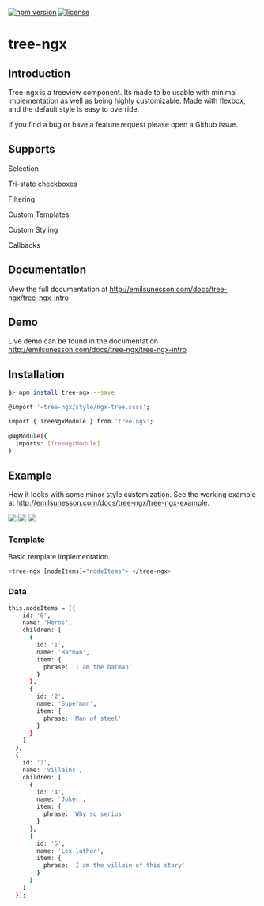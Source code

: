 [![npm version](https://badge.fury.io/js/tree-ngx.svg)](https://badge.fury.io/js/tree-ngx)
[![license](https://img.shields.io/github/license/mashape/apistatus.svg)](https://github.com/inspirsea/tree-ngx/blob/master/LICENSE)

# tree-ngx

## Introduction
Tree-ngx is a treeview component. Its made to be usable with minimal implementation as well as being highly customizable.
Made with flexbox, and the default style is easy to override.

If you find a bug or have a feature request please open a Github issue.

## Supports

Selection

Tri-state checkboxes

Filtering

Custom Templates

Custom Styling

Callbacks

## Documentation

View the full documentation at http://emilsunesson.com/docs/tree-ngx/tree-ngx-intro

## Demo

Live demo can be found in the documentation http://emilsunesson.com/docs/tree-ngx/tree-ngx-intro

## Installation

```sh
$> npm install tree-ngx --save
```

```sh
@import '~tree-ngx/style/ngx-tree.scss';
```

```sh
import { TreeNgxModule } from 'tree-ngx';
  
@NgModule({
  imports: [TreeNgxModule]
}
```

## Example

How it looks with some minor style customization.
See the working example at http://emilsunesson.com/docs/tree-ngx/tree-ngx-example.

<img src="https://raw.githubusercontent.com/inspirsea/tree-ngx/HEAD/assets/dark.png">
<img src="https://raw.githubusercontent.com/inspirsea/tree-ngx/HEAD/assets/light.png">
<img src="https://raw.githubusercontent.com/inspirsea/tree-ngx/HEAD/assets/dark_checkbox.png">

### Template

Basic template implementation.

```sh
<tree-ngx [nodeItems]="nodeItems"> </tree-ngx>
```

### Data
  
```sh
this.nodeItems = [{
    id: '0',
    name: 'Heros',
    children: [
      {
        id: '1',
        name: 'Batman',
        item: {
          phrase: 'I am the batman'
        }
      },
      {
        id: '2',
        name: 'Superman',
        item: {
          phrase: 'Man of steel'
        }
      }
    ]
  },
  {
    id: '3',
    name: 'Villains',
    children: [
      {
        id: '4',
        name: 'Joker',
        item: {
          phrase: 'Why so serius'
        }
      },
      {
        id: '5',
        name: 'Lex luthor',
        item: {
          phrase: 'I am the villain of this story'
        }
      }
    ]
  }];
```  
